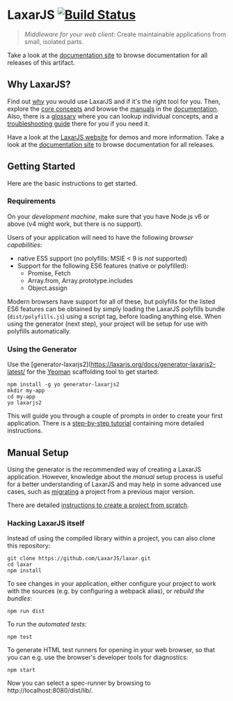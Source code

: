 # LaxarJS [![Build Status](https://travis-ci.org/LaxarJS/laxar.svg?branch=master)](https://travis-ci.org/LaxarJS/laxar)

> _Middleware for your web client:_ Create maintainable applications from small, isolated parts.

<span class="laxar-external-documentation-hint">
   Take a look at the <a href="https://www.laxarjs.org/docs/laxar-latest/">documentation site</a> to browse documentation for all releases of this artifact.
</span>


## Why LaxarJS?

Find out [why](docs/why_laxar.md) you would use LaxarJS and if it's the right tool for you.
Then, explore the [core concepts](docs/concepts.md) and browse the [manuals](docs/manuals/index.md) in the [documentation](docs).
Also, there is a [glossary](docs/glossary.md) where you can lookup individual concepts, and a [troubleshooting guide](docs/troubleshooting.md) there for you if you need it.

Have a look at the [LaxarJS website](http://laxarjs.org) for demos and more information.
<span class="laxar-external-documentation-hint">
   Take a look at the <a href="http://www.laxarjs.org/docs/laxar-latest">documentation site</a> to browse documentation for all releases.
</span>


## Getting Started

Here are the basic instructions to get started.


### Requirements

On your _development machine_, make sure that you have Node.js v6 or above (v4 might work, but there is no support).

Users of your application will need to have the following _browser capabilities:_

 - native ES5 support (no polyfills: MSIE < 9 is *not* supported)
 - Support for the following ES6 features (native or polyfilled):
   + Promise, Fetch
   + Array.from, Array.prototype.includes
   + Object.assign

Modern browsers have support for all of these, but polyfills for the listed ES6 features can be obtained by simply loading the LaxarJS polyfills bundle (`dist/polyfills.js`) using a script tag, before loading anything else.
When using the generator (next step), your project will be setup for use with polyfills automatically.


### Using the Generator

Use the  [generator-laxarjs2](https://laxarjs.org/docs/generator-laxarjs2-latest/ for the [Yeoman](http://yeoman.io/) scaffolding tool to get started:

```console
npm install -g yo generator-laxarjs2
mkdir my-app
cd my-app
yo laxarjs2
```

This will guide you through a couple of prompts in order to create your first application.
There is a [step-by-step tutorial](https://github.com/LaxarJS/shop-demo/blob/master-2.x/docs/tutorials/01_getting_started.md#getting-started) containing more detailed instructions.


## Manual Setup

Using the generator is the recommended way of creating a LaxarJS application.
However, knowledge about the _manual_ setup process is useful for a better understanding of LaxarJS and may help in some advanced use cases, such as [migrating](./docs/manuals/upgrade_guide.md) a project from a previous major version.

There are detailed [instructions to create a project from scratch](./docs/manuals/project_from_scratch.md).


### Hacking LaxarJS itself

Instead of using the compiled library within a project, you can also clone this repository:

```console
git clone https://github.com/LaxarJS/laxar.git
cd laxar
npm install
```

To see changes in your application, either configure your project to work with the sources (e.g. by configuring a webpack alias), or _rebuild the bundles_:

```console
npm run dist
```

To run the _automated tests_:

```console
npm test
```

To generate HTML test runners for opening in your web browser, so that you can e.g. use the browser's developer tools for diagnostics:

```console
npm start
```

Now you can select a spec-runner by browsing to http://localhost:8080/dist/lib/.
